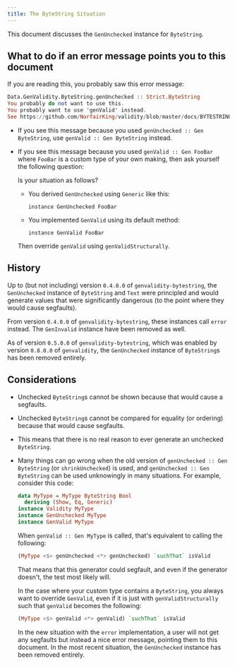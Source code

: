 ```yaml
---
title: The ByteString Situation
---
```


This document discusses the `GenUnchecked` instance for `ByteString`.

## What to do if an error message points you to this document

If you are reading this, you probably saw this error message:

``` Haskell
Data.GenValidity.ByteString.genUnchecked :: Strict.ByteString
You probably do not want to use this.
You probably want to use 'genValid' instead.
See https://github.com/NorfairKing/validity/blob/master/docs/BYTESTRING.md
```

- If you see this message because you used `genUnchecked :: Gen ByteString`, use `genValid :: Gen ByteString` instead.

- If you see this message because you used `genValid :: Gen FooBar` where `FooBar` is a custom type of your own making, then ask yourself the following question:

  Is your situation as follows?

  - You derived `GenUnchecked` using `Generic` like this:
    ```
    instance GenUnchecked FooBar
    ```

  - You implemented `GenValid` using its default method:
    ```
    instance GenValid FooBar
    ```

  Then override `genValid` using `genValidStructurally`.

## History

Up to (but not including) version `0.4.0.0` of `genvalidity-bytestring`, the
`GenUnchecked` instance of `ByteString` and `Text` were principled and would generate
values that were significantly dangerous (to the point where they would cause segfaults).

From version `0.4.0.0` of `genvalidity-bytestring`, these instances call `error` instead.
The `GenInvalid` instance have been removed as well.

As of version `0.5.0.0` of `genvalidity-bytestring`, which was enabled by version `0.8.0.0` of `genvalidity`,
the `GenUnchecked` instance of `ByteString`s has been removed entirely.

## Considerations

- Unchecked `ByteString`s cannot be shown because that would cause a segfaults.
- Unchecked `ByteString`s cannot be compared for equality (or ordering) because that would cause segfaults.
- This means that there is no real reason to ever generate an unchecked `ByteString`.

- Many things can go wrong when the old version of `genUnchecked :: Gen ByteString` (or `shrinkUnchecked`) is used,
  and `genUnchecked :: Gen ByteString` can be used unknowingly in many situations.
  For example, consider this code:

  ``` Haskell
  data MyType = MyType ByteString Bool
    deriving (Show, Eq, Generic)
  instance Validity MyType
  instance GenUnchecked MyType
  instance GenValid MyType
  ```

  When `genValid :: Gen MyType` is called, that's equivalent to calling the following:

  ``` Haskell
  (MyType <$> genUnchecked <*> genUnchecked) `suchThat` isValid
  ```

  That means that this generator could segfault, and even if the generator doesn't, the test most likely will.

  In the case where your custom type contains a `ByteString`, you always want to override `GenValid`, even if it is just with `genValidStructurally` such that `genValid` becomes the following:

  ``` Haskell
  (MyType <$> genValid <*> genValid) `suchThat` isValid
  ```

  In the new situation with the `error` implementation, a user will not get any segfaults but instead a nice error message, pointing them to this document.
  In the most recent situation, the `GenUnchecked` instance has been removed entirely.
